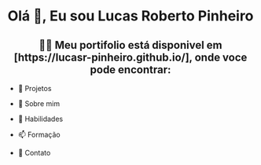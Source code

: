 <h1 align="center">Olá 👋, Eu sou Lucas Roberto Pinheiro</h1>


<h2 align="center">👨‍💻 Meu portifolio está disponivel em [https://lucasr-pinheiro.github.io/], onde voce pode encontrar:</h2>


- 🔭 Projetos

- 🌱 Sobre mim

- 💬 Habilidades

- 📫 Formação

- 📄 Contato
